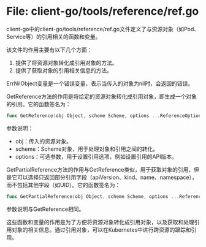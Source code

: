 # File: client-go/tools/reference/ref.go

client-go中的client-go/tools/reference/ref.go文件定义了与资源对象（如Pod、Service等）的引用相关的函数和变量。

该文件的作用主要有以下几个方面：

1. 提供了将资源对象转化成引用对象的方法。
2. 提供了获取对象的引用相关信息的方法。

ErrNilObject变量是一个错误变量，表示当传入的对象为nil时，会返回的错误。

GetReference方法的作用是将给定的资源对象转化成引用对象，即生成一个对象的引用。它的函数签名为：
```go
func GetReference(obj Object, scheme Scheme, options ...ReferenceOption) (ref *v1.ObjectReference, err error)
```
参数说明：
- obj：传入的资源对象。
- scheme：Scheme对象，用于处理对象和引用之间的转化。
- options：可选参数，用于设置引用选项，例如设置引用的API版本。

GetPartialReference方法的作用与GetReference类似，用于获取对象的引用，但是它可以选择只返回部分引用字段（apiVersion、kind、name、namespace），而不包括其他字段（如UID）。它的函数签名为：
```go
func GetPartialReference(obj Object, scheme Scheme, options ...ReferenceOption) (ref *v1.ObjectReference, err error)
```
参数说明与GetReference相同。

这些函数和变量的作用是为了方便将资源对象转化成引用对象，以及获取和处理引用对象的相关信息。通过引用对象，可以在Kubernetes中进行跨资源的跟踪和引用。

